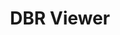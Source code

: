 ---
# TODO dbr-list-template
layout: dbr-list-template
permalink: /dbr-list-template/
title: DBR Viewer
excerpt: "**DBR ###호** / ####년 ##월 Issue #"
read_time: false
---